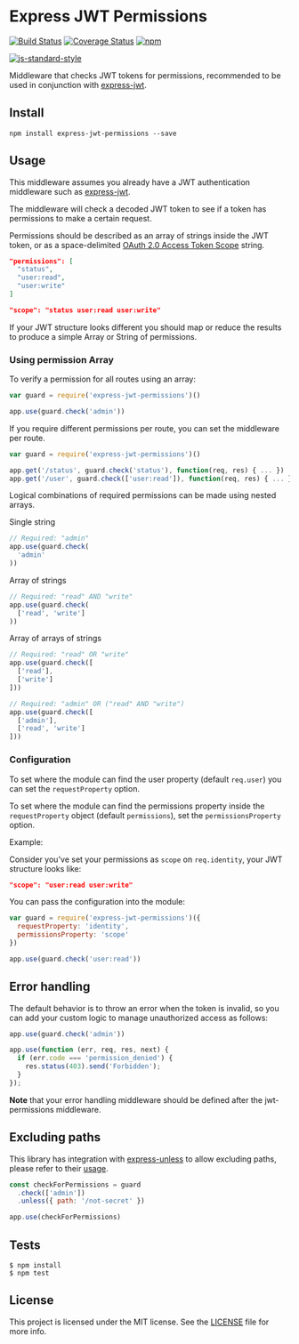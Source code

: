 # Express JWT Permissions

[![Build Status](https://travis-ci.org/MichielDeMey/express-jwt-permissions.svg?branch=master)](https://travis-ci.org/MichielDeMey/express-jwt-permissions)
[![Coverage Status](https://coveralls.io/repos/MichielDeMey/express-jwt-permissions/badge.svg?branch=master&service=github)](https://coveralls.io/github/MichielDeMey/express-jwt-permissions?branch=master)
[![npm](https://img.shields.io/npm/dm/express-jwt-permissions.svg?maxAge=2592000)](https://www.npmjs.com/package/express-jwt-permissions)

[![js-standard-style](https://cdn.rawgit.com/feross/standard/master/badge.svg)](https://github.com/feross/standard)

Middleware that checks JWT tokens for permissions, recommended to be used in conjunction with [express-jwt](https://github.com/auth0/express-jwt).

## Install

```
npm install express-jwt-permissions --save
```

## Usage

This middleware assumes you already have a JWT authentication middleware such as [express-jwt](https://github.com/auth0/express-jwt).

The middleware will check a decoded JWT token to see if a token has permissions to make a certain request.

Permissions should be described as an array of strings inside the JWT token, or as a space-delimited [OAuth 2.0 Access Token Scope](https://tools.ietf.org/html/rfc6749#section-3.3) string.

```json
"permissions": [
  "status",
  "user:read",
  "user:write"
]
```

```json
"scope": "status user:read user:write"
```

If your JWT structure looks different you should map or reduce the results to produce a simple Array or String of permissions.

### Using permission Array
To verify a permission for all routes using an array:

```javascript
var guard = require('express-jwt-permissions')()

app.use(guard.check('admin'))
```

If you require different permissions per route, you can set the middleware per route.

```javascript
var guard = require('express-jwt-permissions')()

app.get('/status', guard.check('status'), function(req, res) { ... })
app.get('/user', guard.check(['user:read']), function(req, res) { ... })
```

Logical combinations of required permissions can be made using nested arrays.

Single string
```js
// Required: "admin"
app.use(guard.check(
  'admin'
))
```

Array of strings

```javascript
// Required: "read" AND "write"
app.use(guard.check(
  ['read', 'write']
))
```

Array of arrays of strings

```javascript
// Required: "read" OR "write"
app.use(guard.check([
  ['read'],
  ['write']
]))

// Required: "admin" OR ("read" AND "write")
app.use(guard.check([
  ['admin'],
  ['read', 'write']
]))
```

### Configuration
To set where the module can find the user property (default `req.user`) you can set the `requestProperty` option.

To set where the module can find the permissions property inside the `requestProperty` object (default `permissions`), set the `permissionsProperty` option.

Example:

Consider you've set your permissions as `scope` on `req.identity`, your JWT structure looks like:

```json
"scope": "user:read user:write"
```

You can pass the configuration into the module:

```javascript
var guard = require('express-jwt-permissions')({
  requestProperty: 'identity',
  permissionsProperty: 'scope'
})

app.use(guard.check('user:read'))
```

## Error handling

The default behavior is to throw an error when the token is invalid, so you can add your custom logic to manage unauthorized access as follows:

```javascript
app.use(guard.check('admin'))

app.use(function (err, req, res, next) {
  if (err.code === 'permission_denied') {
    res.status(403).send('Forbidden');
  }
});
```

**Note** that your error handling middleware should be defined after the jwt-permissions middleware.

## Excluding paths

This library has integration with [express-unless](https://github.com/jfromaniello/express-unless) to allow excluding paths, please refer to their [usage](https://github.com/jfromaniello/express-unless#usage).

```javascript
const checkForPermissions = guard
  .check(['admin'])
  .unless({ path: '/not-secret' })

app.use(checkForPermissions)
```

## Tests

```
$ npm install
$ npm test
```

## License

This project is licensed under the MIT license. See the [LICENSE](LICENSE.txt) file for more info.
